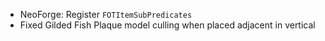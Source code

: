 * NeoForge: Register `FOTItemSubPredicates`
* Fixed Gilded Fish Plaque model culling when placed adjacent in vertical